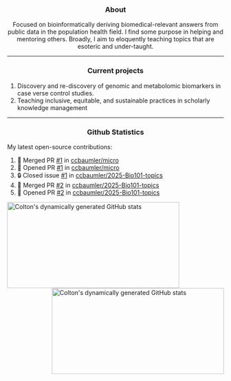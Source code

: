 <!--
Inspiration derived from:
1. https://zzetao.github.io/awesome-github-profile/
2. https://github.com/spcanelon
3. https://github.com/tallguyjenks

Tools used:
1. https://github.com/anuraghazra/github-readme-stats
2. https://github.com/jamesgeorge007/github-activity-readme
3. https://github.com/topics/profile-readme
-->

<h3 align="center">About</h3>

<p align="center">
Focused on bioinformatically deriving biomedical-relevant answers from public data in the population health field. 
I find some purpose in helping and mentoring others. Broadly, I aim to eloquently teaching topics that are esoteric and under-taught.
</p>

---

<h3 align="center">Current projects</h3>

1. Discovery and re-discovery of genomic and metabolomic biomarkers in case verse control studies.
2. Teaching inclusive, equitable, and sustainable practices in scholarly knowledge management

---

<h3 align="center">Github Statistics</h3>

My latest open-source contributions:

<!--START_SECTION:activity-->
1. 🎉 Merged PR [#1](https://github.com/ccbaumler/micro/pull/1) in [ccbaumler/micro](https://github.com/ccbaumler/micro)
2. 💪 Opened PR [#1](https://github.com/ccbaumler/micro/pull/1) in [ccbaumler/micro](https://github.com/ccbaumler/micro)
3. 🔒 Closed issue [#1](https://github.com/ccbaumler/2025-Bio101-topics/issues/1) in [ccbaumler/2025-Bio101-topics](https://github.com/ccbaumler/2025-Bio101-topics)
4. 🎉 Merged PR [#2](https://github.com/ccbaumler/2025-Bio101-topics/pull/2) in [ccbaumler/2025-Bio101-topics](https://github.com/ccbaumler/2025-Bio101-topics)
5. 💪 Opened PR [#2](https://github.com/ccbaumler/2025-Bio101-topics/pull/2) in [ccbaumler/2025-Bio101-topics](https://github.com/ccbaumler/2025-Bio101-topics)
<!--END_SECTION:activity-->

<a href="https://github.com/ccbaumler">
  <img height="200" width=400 align="left" alt="Colton's dynamically generated GitHub stats" src="https://github-readme-stats.vercel.app/api?username=ccbaumler&show_icons=true&title_color=434d58&icon_color=fa8072&ring_color=ba55d3"/>
</a>
<a href="https://github.com/ccbaumler">
  <img height="200" width=400 align="right" alt="Colton's dynamically generated GitHub stats" src="https://github-readme-stats.vercel.app/api/top-langs/?username=ccbaumler&layout=compact&langs_count=6&card_width=320&title_color=434d58&hide=Standard%20ML,%20TeX,%20Jupyter%20Notebook" />
</a>
